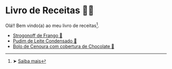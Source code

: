 # Livro de Receitas 👨‍🍳

Olá!! Bem vindo(a) ao meu livro de receitas[^1].

- [Strogonoff de Frango 🐔](https://github.com/rafa-soares/Livro-de-receitas/blob/master/receitas/Strogonoff%20de%20Frango.md)
- [Pudim de Leite Condensado 🍮](https://github.com/rafa-soares/Livro-de-receitas/blob/master/receitas/Pudim.md)
- [Bolo de Cenoura com cobertura de Chocolate 🎂](https://github.com/rafa-soares/Livro-de-receitas/blob/master/receitas/Bolo%20de%20Cenoura.md)



[^1]: ➤ [Saiba mais](https://github.com/rafa-soares/Livro-de-Receitas/blob/master/Desafio%20-%20Livro%20de%20Receitas/Desafio%20Livro%20de%20Receitas.md)

